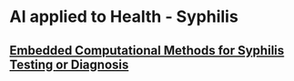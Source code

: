 # AI applied to Health - Syphilis  

## [Embedded Computational Methods for Syphilis Testing or Diagnosis](AugustoDamasceno-EmbeddedComputationalMethodsforSyphilisTesting.pdf)